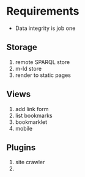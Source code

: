 # Requirements

- Data integrity is job one

## Storage

1. remote SPARQL store
2. m-ld store
3. render to static pages

## Views

1. add link form
2. list bookmarks
3. bookmarklet
4. mobile

## Plugins

1. site crawler
2.

###
